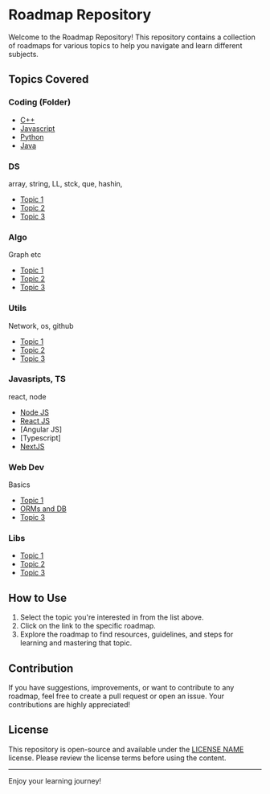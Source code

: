 # Roadmap Repository

Welcome to the Roadmap Repository! This repository contains a collection of roadmaps for various topics to help you navigate and learn different subjects.

## Topics Covered

### Coding (Folder) 

- [C++](https://github.com/debanjandhara/Ultimate-Dev-Guides/blob/main/Coding/CPP_Guide.md)
- [Javascript](https://github.com/debanjandhara/Ultimate-Dev-Guides/blob/main/Coding/Javascript.md)
- [Python](link_to_topic_3)
- [Java](link_to_topic_3)

### DS

array, string, LL, stck, que, hashin,
- [Topic 1](link_to_topic_1)
- [Topic 2](link_to_topic_2)
- [Topic 3](link_to_topic_3)

### Algo 

Graph etc
- [Topic 1](link_to_topic_1)
- [Topic 2](link_to_topic_2)
- [Topic 3](link_to_topic_3)

### Utils 

Network, os, github
- [Topic 1](link_to_topic_1)
- [Topic 2](link_to_topic_2)
- [Topic 3](link_to_topic_3)


### Javasripts, TS

react, node
- [Node JS](https://github.com/debanjandhara/Ultimate-Dev-Guides/blob/main/Javascripts/NodeJS.md)
- [React JS](https://github.com/debanjandhara/Ultimate-Dev-Guides/blob/main/Javascripts/React.md)
- [Angular JS]
- [Typescript]
- [NextJS](link_to_topic_3)

### Web Dev

Basics
- [Topic 1](link_to_topic_1)
- [ORMs and DB](link_to_topic_2)
- [Topic 3](link_to_topic_3)


### Libs

- [Topic 1](link_to_topic_1)
- [Topic 2](link_to_topic_2)
- [Topic 3](link_to_topic_3)

## How to Use

1. Select the topic you're interested in from the list above.
2. Click on the link to the specific roadmap.
3. Explore the roadmap to find resources, guidelines, and steps for learning and mastering that topic.

## Contribution

If you have suggestions, improvements, or want to contribute to any roadmap, feel free to create a pull request or open an issue. Your contributions are highly appreciated!

## License

This repository is open-source and available under the [LICENSE NAME](link_to_license) license. Please review the license terms before using the content.

---

Enjoy your learning journey!
